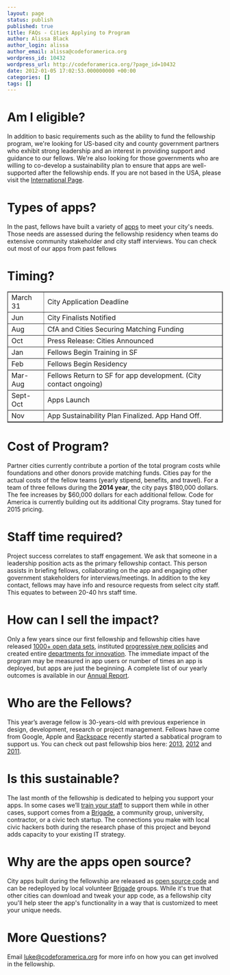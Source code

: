 ```yaml
---
layout: page
status: publish
published: true
title: FAQs - Cities Applying to Program
author: Alissa Black
author_login: alissa
author_email: alissa@codeforamerica.org
wordpress_id: 10432
wordpress_url: http://codeforamerica.org/?page_id=10432
date: 2012-01-05 17:02:53.000000000 +00:00
categories: []
tags: []
---
```

<h1>Am I eligible?</h1>
In addition to basic requirements such as the ability to fund the fellowship program, we're looking for US-based city and county government partners who exhibit strong leadership and an interest in providing support and guidance to our fellows. We're also looking for those governments who are willing to co-develop a sustainability plan to ensure that apps are well-supported after the fellowship ends. If you are not based in the USA, please visit the <a href="http://codeforamerica.org/international">International Page</a>. 
<h1>Types of apps?</h1>
In the past, fellows have built a variety of <a href="http://codeforamerica.org">apps</a> to meet your city's needs. Those needs are assessed during the fellowship residency when teams do extensive community stakeholder and city staff interviews. You can check out most of our apps from past fellows
<a name="timing"></a><h1>Timing?</h1>
<div class="cityDates left-col">
<table border="1" cellspacing="0" cellpadding="5">
<tbody>
<tr class="odd">
<td>March 31</td>
<td>City Application Deadline</td>
</tr>
<tr>
<td>Jun</td>
<td>City Finalists Notified</td>
</tr>
<tr class="odd">
<td>Aug</td>
<td>CfA and Cities Securing Matching Funding</td>
</tr>
<tr>
<td>Oct</td>
<td>Press Release: Cities Announced</td>
</tr>
<tr class="odd">
<td>Jan</td>
<td>Fellows Begin Training in SF</td>
</tr>
<tr class="odd">
<td>Feb</td>
<td>Fellows Begin Residency</td>
</tr>
<tr class="odd">
<td>Mar-Aug</td>
<td>Fellows Return to SF for app development. (City contact ongoing)</td>
</tr>
<tr class="odd">
<td>Sept-Oct</td>
<td>Apps Launch</td>
</tr>
<tr class="odd">
<td>Nov</td>
<td>App Sustainability Plan Finalized. App Hand Off.</td>
</tr>
</tbody>
</table>
</div>
<h1>Cost of Program?</h1>
Partner cities currently contribute a portion of the total program costs while foundations and other donors provide matching funds. Cities pay for the actual costs of the fellow teams (yearly stipend, benefits, and travel). For a team of three fellows during the <strong>2014 year</strong>, the city pays $180,000 dollars. The fee increases by $60,000 dollars for each additional fellow. Code for America is currently building out its additional City programs. Stay tuned for 2015 pricing.
<h1>Staff time required?</h1>
Project success correlates to staff engagement. We ask that someone in a leadership position acts as the primary fellowship contact. This person assists in briefing fellows, collaborating on the app and engaging other government stakeholders for interviews/meetings. In addition to the key contact, fellows may have info and resource requests from select city staff. This equates to between 20-40 hrs staff time.
<h1>How can I sell the impact?</h1>
Only a few years since our first fellowship and fellowship cities have released <a href="http://brigade.codeforamerica.org/pages/opendata">1000+ open data sets</a>, instituted <a href="http://brigade.codeforamerica.org/pages/openimpact-government">progressive new policies</a> and created entire <a href="http://www.newurbanmechanics.org/">departments for innovation</a>. The immediate impact of the program may be measured in app users or number of times an app is deployed, but apps are just the beginning. A complete list of our yearly outcomes is available in our <a href="http://annual.codeforamerica.org">Annual Report</a>.
<h1>Who are the Fellows?</h1>
This year’s average fellow is 30-years-old with previous experience in design, development, research or project management. Fellows have come from Google, Apple and <a href="http://www.rackspace.com/blog/how-rackspace-supports-code-for-america-fellows/">Rackspace</a> recently started a sabbatical program to support us. You can check out past fellowship bios here: <a href="http://codeforamerica.org/2013-fellows">2013</a>, <a href="http://www.codeforamerica.org/2012-fellows/">2012</a> and <a href="http://www.codeforamerica.org/2011-fellows/">2011</a>.
<h1>Is this sustainable?</h1>
The last month of the fellowship is dedicated to helping you support your apps. In some cases we’ll <a href="http://codeforamerica.org/2012/07/12/a-city-partnership-extraordinaire/">train your staff</a> to support them while in other cases, support comes from a <a href="http://brigade.codeforamerica.org/">Brigade</a>, a community group, university, contractor, or a civic tech startup. The connections you make with local civic hackers both during the research phase of this project and beyond adds capacity to your existing IT strategy.
<h1>Why are the apps open source?</h1>
City apps built during the fellowship are released as <a href="http://opensource.org/docs/osd">open source code</a> and can be redeployed by local volunteer <a href="http://brigade.codeforamerica.org">Brigade</a> groups. While it's true that other cities can download and tweak your app code, as a fellowship city you'll help steer the app's functionality in a way that is customized to meet your unique needs.
<h1>More Questions?</h1>
Email <a href="mailto:luke@codeforamerica.org">luke@codeforamerica.org</a> for more info on how you can get involved in the fellowship.
